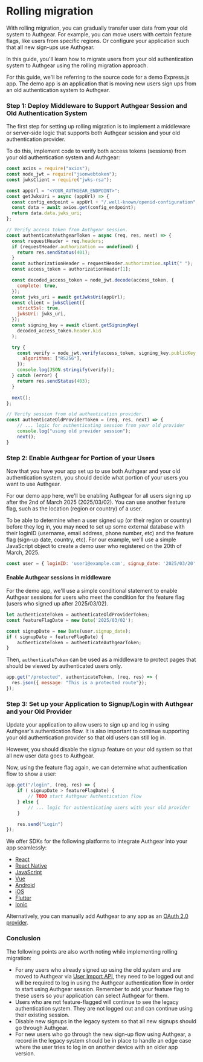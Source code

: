 # Rolling migration

With rolling migration, you can gradually transfer user data from your old system to Authgear. For example, you can move users with certain feature flags, like users from specific regions. Or configure your application such that all new sign-ups use Authgear.

In this guide, you'll learn how to migrate users from your old authentication system to Authgear using the rolling migration approach.

For this guide, we'll be referring to the source code for a demo Express.js app. The demo app is an application that is moving new users sign ups from an old authentication system to Authgear.

### Step 1: Deploy Middleware to Support Authgear Session and Old Authentication System

The first step for setting up rolling migration is to implement a middleware or server-side logic that supports both Authgear session and your old authentication provider.&#x20;

To do this, implement code to verify both access tokens (sessions) from your old authentication system and Authgear:

```javascript
const axios = require("axios");
const node_jwt = require("jsonwebtoken");
const jwksClient = require("jwks-rsa");

const appUrl = "<YOUR_AUTHGEAR_ENDPOINT>";
const getJwksUri = async (appUrl) => {
  const config_endpoint = appUrl + "/.well-known/openid-configuration";
  const data = await axios.get(config_endpoint);
  return data.data.jwks_uri;
};

// Verify access token from Authgear session.
const authenticateAuthgearToken = async (req, res, next) => {
  const requestHeader = req.headers;
  if (requestHeader.authorization == undefined) {
    return res.sendStatus(401);
  }
  const authorizationHeader = requestHeader.authorization.split(" ");
  const access_token = authorizationHeader[1];

  const decoded_access_token = node_jwt.decode(access_token, {
    complete: true,
  });
  const jwks_uri = await getJwksUri(appUrl);
  const client = jwksClient({
    strictSsl: true,
    jwksUri: jwks_uri,
  });
  const signing_key = await client.getSigningKey(
    decoded_access_token.header.kid
  );

  try {
    const verify = node_jwt.verify(access_token, signing_key.publicKey, {
      algorithms: ["RS256"],
    });
    console.log(JSON.stringify(verify));
  } catch (error) {
    return res.sendStatus(403);
  }

  next();
};

// Verify session from old authentication provider.
const authenticateOldProviderToken = (req, res, next) => {
    // ... logic for authenticating session from your old provider
    console.log("using old provider session");
    next();
}

```

### Step 2: Enable Authgear for Portion of your Users

Now that you have your app set up to use both Authgear and your old authentication system, you should decide what portion of your users you want to use Authgear.&#x20;

For our demo app here, we'll be enabling Authgear for all users signing up after the 2nd of March 2025 (2025/03/02). You can use another feature flag, such as the location (region or country) of a user.

To be able to determine when a user signed up (or their region or country) before they log in, you may need to set up some external database with their loginID (username, email address, phone number, etc) and the feature flag (sign-up date, country, etc). For our example, we'll use a simple JavaScript object to create a demo user who registered on the 20th of March, 2025.&#x20;

```javascript
const user = { loginID: 'user1@example.com', signup_date: '2025/03/20' };
```

#### Enable Authgear sessions in middleware

For the demo app, we'll use a simple conditional statement to enable Authgear sessions for users who meet the condition for the feature flag (users who signed up after 2025/03/02).

```javascript
let authenticateToken = authenticateOldProviderToken;
const featureFlagDate = new Date('2025/03/02');

const signupDate = new Date(user.signup_date);
if ( signupDate > featureFlagDate) {
    authenticateToken = authenticateAuthgearToken;
}
```

Then, `authenticateToken` can be used as a middleware to protect pages that should be viewed by authenticated users only.

```javascript
app.get("/protected", authenticateToken, (req, res) => {
  res.json({ message: "This is a protected route"});
});
```

### Step 3: Set up your Application to Signup/Login with Authgear and your Old Provider

Update your application to allow users to sign up and log in using Authgear's authentication flow. It is also important to continue supporting your old authentication provider so that old users can still log in.&#x20;

However, you should disable the signup feature on your old system so that all new user data goes to Authgear.

Now, using the feature flag again, we can determine what authentication flow to show a user:

```javascript
app.get("/login", (req, res) => {
    if ( signupDate > featureFlagDate) {
        // TODO start Authgear Authentication flow
    } else {
        // ... logic for authenticating users with your old provider
    }

    res.send("Login")
});
```

We offer SDKs for the following platforms to integrate Authgear into your app seamlessly:

* [React](https://docs.authgear.com/get-started/single-page-app/react)
* [React Native](https://docs.authgear.com/get-started/native-mobile-app/react-native)
* [JavaScript](https://docs.authgear.com/get-started/single-page-app/website)
* [Vue](https://docs.authgear.com/get-started/single-page-app/vue)
* [Android](https://docs.authgear.com/get-started/native-mobile-app/android)
* [iOS](https://docs.authgear.com/get-started/native-mobile-app/ios)
* [Flutter](https://docs.authgear.com/get-started/native-mobile-app/flutter)
* [Ionic](https://docs.authgear.com/get-started/native-mobile-app/ionic-sdk)

Alternatively, you can manually add Authgear to any app as an [OAuth 2.0 provider](https://docs.authgear.com/get-started/regular-web-app).

### Conclusion

The following points are also worth noting while implementing rolling migration:

* For any users who already signed up using the old system and are moved to Authgear via [User Import API](https://docs.authgear.com/reference/apis/user-import-api), they need to be logged out and will be required to log in using the Authgear authentication flow in order to start using Authgear session. Remember to add your feature flag to these users so your application can select Authgear for them.
* Users who are not feature-flagged will continue to see the legacy authentication system. They are not logged out and can continue using their existing session.
* Disable new signups in the legacy system so that all new signups should go through Authgear.
* For new users who go through the new sign-up flow using Authgear, a record in the legacy system should be in place to handle an edge case where the user tries to log in on another device with an older app version.
